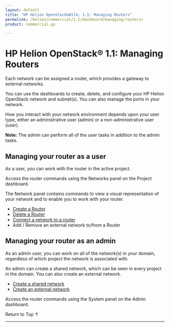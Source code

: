 ```yaml
---
layout: default
title: "HP Helion OpenStack&#174; 1.1: Managing Routers"
permalink: /helion/commercial/1.1/dashboard/managing/routers/
product: commercial.ga

---
```

<!--UNDER REVISION-->

<script>

function PageRefresh {
onLoad="window.refresh"
}

PageRefresh();

</script>

<!-- <p style="font-size: small;"> <a href="/helion/commercial/1.1/ga1/install/">&#9664; PREV</a> | <a href="/helion/commercial/1.1/ga1/install-overview/">&#9650; UP</a> | <a href="/helion/commercial/1.1/ga1/">NEXT &#9654;</a></p> -->

# HP Helion OpenStack&#174; 1.1: Managing Routers

Each network can be assigned a router, which provides a gateway to external networks.

You can use the dashboards to create, delete, and configure your HP Helion OpenStack network and subnet(s). You can also manage the ports in your network.

How you interact with your network environment depends upon your user type, either an administrative user (admin) or a non-administrative user (user). 

**Note:** The admin can perform all of the user tasks in addition to the admin tasks.

## Managing your router as a user ##

As a user, you can work with the router in the active project.

Access the router commands using the Networks panel on the Project dashboard. 

The Network panel contains commands to view a visual representation of your network and to enable you to work with your router.

* [Create a Router](/helion/commercial/1.1/dashboard/managing/router/create/)
* [Delete a Router](/helion/commercial/1.1/dashboard/managing/router/delete/)
* [Connect a network to a router](/helion/commercial/1.1/dashboard/managing/router/connect/)
* Add / Remove an external network to/from a Router


## Managing your router as an admin ##

As an admin user, you can work on all of the network(s) in your domain, regardless of which project the network is associated with.

An admin can create a shared network, which can be seen in every project in the domain. You can also create an external network.

* [Create a shared network](/helion/commercial/1.1/dashboard/managing/network/shared/)
* [Create an external network](/helion/commercial/1.1/dashboard/managing/network/create/)

Access the router commands using the System panel on the Admin dashboard. 

<a href="#top" style="padding:14px 0px 14px 0px; text-decoration: none;"> Return to Top &#8593; </a>


----
